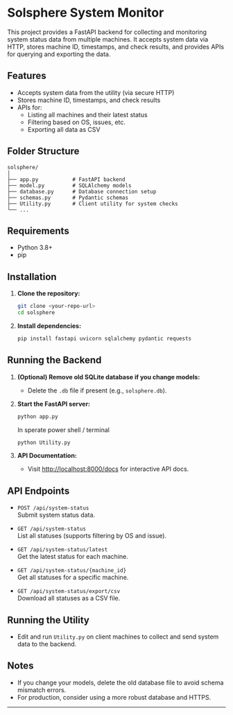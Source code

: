 # Solsphere System Monitor

This project provides a FastAPI backend for collecting and monitoring system status data from multiple machines. It accepts system data via HTTP, stores machine ID, timestamps, and check results, and provides APIs for querying and exporting the data.

## Features

- Accepts system data from the utility (via secure HTTP)
- Stores machine ID, timestamps, and check results
- APIs for:
  - Listing all machines and their latest status
  - Filtering based on OS, issues, etc.
  - Exporting all data as CSV

## Folder Structure

```
solsphere/
│
├── app.py           # FastAPI backend
├── model.py         # SQLAlchemy models
├── database.py      # Database connection setup
├── schemas.py       # Pydantic schemas
├── Utility.py       # Client utility for system checks
└── ...
```

## Requirements

- Python 3.8+
- pip

## Installation

1. **Clone the repository:**
   ```sh
   git clone <your-repo-url>
   cd solsphere
   ```

2. **Install dependencies:**
   ```sh
   pip install fastapi uvicorn sqlalchemy pydantic requests
   ```

## Running the Backend

1. **(Optional) Remove old SQLite database if you change models:**
   - Delete the `.db` file if present (e.g., `solsphere.db`).

2. **Start the FastAPI server:**
   ```sh
   python app.py
   ```
   In sperate power shell / terminal
   ```sh
   python Utility.py
   ```

3. **API Documentation:**
   - Visit [http://localhost:8000/docs](http://localhost:8000/docs) for interactive API docs.

## API Endpoints

- `POST /api/system-status`  
  Submit system status data.

- `GET /api/system-status`  
  List all statuses (supports filtering by OS and issue).

- `GET /api/system-status/latest`  
  Get the latest status for each machine.

- `GET /api/system-status/{machine_id}`  
  Get all statuses for a specific machine.

- `GET /api/system-status/export/csv`  
  Download all statuses as a CSV file.

## Running the Utility

- Edit and run `Utility.py` on client machines to collect and send system data to the backend.

## Notes

- If you change your models, delete the old database file to avoid schema mismatch errors.
- For production, consider using a more robust database and HTTPS.

---
